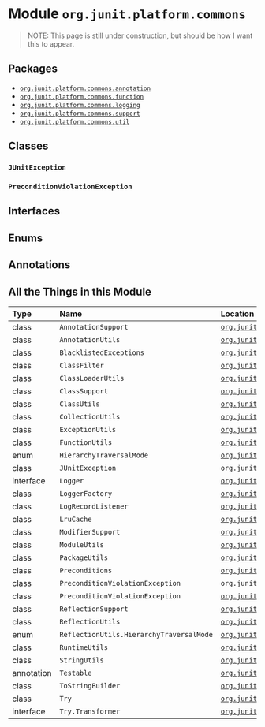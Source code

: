 # Module `org.junit.platform.commons`

> NOTE: This page is still under construction, but should be how I want this to appear.

## Packages

* [`org.junit.platform.commons.annotation`](org.junit.platform.commons.annotation.md) 
* [`org.junit.platform.commons.function`](org.junit.platform.commons.function.md)
* [`org.junit.platform.commons.logging`](org.junit.platform.commons.logging.md)
* [`org.junit.platform.commons.support`](org.junit.platform.commons.support.md)
* [`org.junit.platform.commons.util`](org.junit.platform.commons.util.md)

## Classes

### `JUnitException`

### `PreconditionViolationException`

## Interfaces

## Enums

## Annotations

## All the Things in this Module

| Type | Name | Location | Description
| :--- | :--- | :--- | :---
| class | `AnnotationSupport` | [`org.junit.platform.commons.support`](org.junit.platform.commons.support.md) |
| class | `AnnotationUtils` | [`org.junit.platform.commons.util`](org.junit.platform.commons.util.md) |
| class | `BlacklistedExceptions` | [`org.junit.platform.commons.util`](org.junit.platform.commons.util.md) |
| class | `ClassFilter` | [`org.junit.platform.commons.util`](org.junit.platform.commons.util.md) |
| class | `ClassLoaderUtils` | [`org.junit.platform.commons.util`](org.junit.platform.commons.util.md) |
| class | `ClassSupport` | [`org.junit.platform.commons.support`](org.junit.platform.commons.support.md) |
| class | `ClassUtils` | [`org.junit.platform.commons.util`](org.junit.platform.commons.util.md) |
| class | `CollectionUtils` | [`org.junit.platform.commons.util`](org.junit.platform.commons.util.md) |
| class | `ExceptionUtils` | [`org.junit.platform.commons.util`](org.junit.platform.commons.util.md) |
| class | `FunctionUtils` | [`org.junit.platform.commons.util`](org.junit.platform.commons.util.md) |
| enum | `HierarchyTraversalMode` | [`org.junit.platform.commons.support`](org.junit.platform.commons.support.md) |
| class | `JUnitException` | `org.junit.platform.commons` |
| interface | `Logger` | [`org.junit.platform.commons.logging`](org.junit.platform.commons.logging.md) |
| class | `LoggerFactory` | [`org.junit.platform.commons.logging`](org.junit.platform.commons.logging.md) |
| class | `LogRecordListener` | [`org.junit.platform.commons.logging`](org.junit.platform.commons.logging.md) |
| class | `LruCache` | [`org.junit.platform.commons.util`](org.junit.platform.commons.util.md) |
| class | `ModifierSupport` | [`org.junit.platform.commons.support`](org.junit.platform.commons.support.md) |
| class | `ModuleUtils` | [`org.junit.platform.commons.util`](org.junit.platform.commons.util.md) |
| class | `PackageUtils` | [`org.junit.platform.commons.util`](org.junit.platform.commons.util.md) |
| class | `Preconditions` | [`org.junit.platform.commons.util`](org.junit.platform.commons.util.md) |
| class | `PreconditionViolationException` | `org.junit.platform.commons` |
| class | `PreconditionViolationException` | [`org.junit.platform.commons.util`](org.junit.platform.commons.util.md) |
| class | `ReflectionSupport` | [`org.junit.platform.commons.support`](org.junit.platform.commons.support.md) |
| class | `ReflectionUtils` | [`org.junit.platform.commons.util`](org.junit.platform.commons.util.md) |
| enum | `ReflectionUtils.HierarchyTraversalMode` | [`org.junit.platform.commons.util`](org.junit.platform.commons.util.md) |
| class | `RuntimeUtils` | [`org.junit.platform.commons.util`](org.junit.platform.commons.util.md) |
| class | `StringUtils` | [`org.junit.platform.commons.util`](org.junit.platform.commons.util.md) |
| annotation | `Testable` | [`org.junit.platform.commons.annotation`](org.junit.platform.commons.annotation.md) |
| class | `ToStringBuilder` | [`org.junit.platform.commons.util`](org.junit.platform.commons.util.md) |
| class | `Try` | [`org.junit.platform.commons.function`](org.junit.platform.commons.function.md) |
| interface | `Try.Transformer` | [`org.junit.platform.commons.function`](org.junit.platform.commons.function.md) |